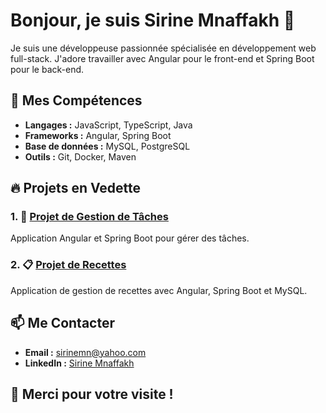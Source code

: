 # Bonjour, je suis Sirine Mnaffakh 👋

Je suis une développeuse passionnée spécialisée en développement web full-stack. J'adore travailler avec Angular pour le front-end et Spring Boot pour le back-end.

## 🚀 Mes Compétences
- **Langages :** JavaScript, TypeScript, Java
- **Frameworks :** Angular, Spring Boot
- **Base de données :** MySQL, PostgreSQL
- **Outils :** Git, Docker, Maven

## 🔥 Projets en Vedette
### 1. 📌 [Projet de Gestion de Tâches](https://github.com/Sirinemn/task-manager)
Application Angular et Spring Boot pour gérer des tâches.

### 2. 📋 [Projet de Recettes](https://github.com/Sirinemn/ma-cuisine-maison)
Application de gestion de recettes avec Angular, Spring Boot et MySQL.

## 📫 Me Contacter
- **Email :** [sirinemn@yahoo.com](mailto:sirinemn@yahoo.com)
- **LinkedIn :** [Sirine Mnaffakh](https://www.linkedin.com/in/sirine-mnaffakh-5563b4264/)

## 🌟 Merci pour votre visite !
